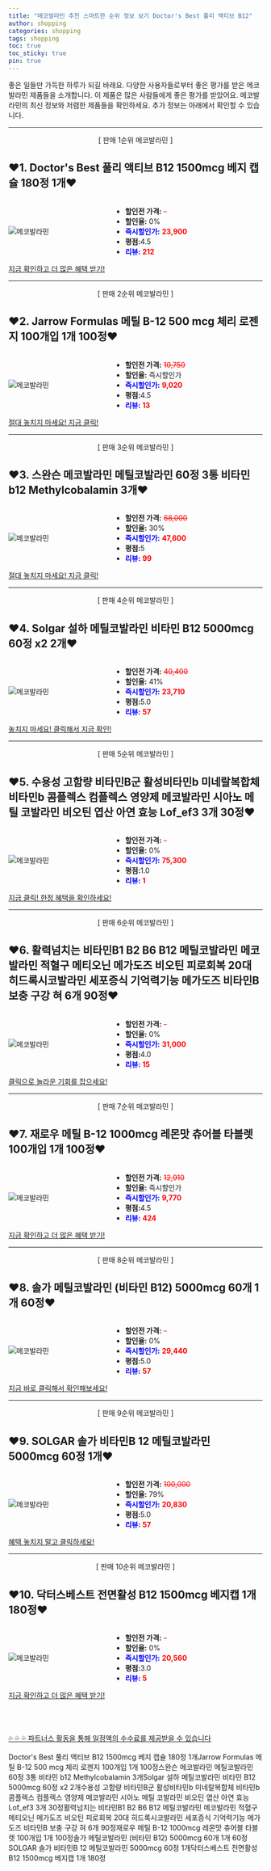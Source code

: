 ```yaml
---
title: "메코발라민 추천 스마트한 순위 정보 보기 Doctor's Best 풀리 액티브 B12"
author: shopping
categories: shopping
tags: shopping
toc: true
toc_sticky: true
pin: true
---
```

좋은 일들만 가득한 하루가 되길 바래요. 다양한 사용자들로부터 좋은 평가를 받은 메코발라민 제품들을 소개합니다. 이 제품은 많은 사람들에게 좋은 평가를 받았어요. 메코발라민의 최신 정보와 저렴한 제품들을 확인하세요. 추가 정보는 아래에서 확인할 수 있습니다.

---
<p class="toplist" style="margin: 0 auto; display: block; width: fit-content;">[ 판매 1순위 메코발라민 ]</p>

<h2><strong>❤️1. Doctor's Best 풀리 액티브 B12 1500mcg 베지 캡슐 180정 1개❤️</strong></h2>

<div style="display: flex; align-items: center;">
    <div style="flex: 0.4;">
        <img src="https://thumbnail10.coupangcdn.com/thumbnails/remote/230x230ex/image/vendor_inventory/698a/ee689a5df8bd30d863450ff5e13396e2a81152d451eb3f2b2050f8cb1088.jpg" alt="메코발라민" style="max-width: 100%;">
    </div>
    <div style="flex: 0.6; margin-left: 10px;">
        <ul>
            <li><strong>할인전 가격:</strong> <del style="color: red;">-</del></li>
            <li><strong>할인율:</strong> 0%</li>
            <li><span style='color:blue'><strong>즉시할인가:</strong></span> <span style='color:red'><strong>23,900</strong></span></li>
            <li><strong>평점:</strong>4.5</li>
            <li><span style='color:blue'><strong>리뷰:</strong></span> <span style='color:red'><strong>212</strong></span></li>
        </ul>
    </div>
</div>
<div class="center">
    <a href="https://selin100587.github.io?lptag=AF9450613&subid=githubio&pageKey=57752206&traceid=V0-153&itemId=10054431718&vendorItemId=88536959539" class="myButton">
        지금 확인하고 더 많은 혜택 받기!
    </a>
</div>


---
<p class="toplist" style="margin: 0 auto; display: block; width: fit-content;">[ 판매 2순위 메코발라민 ]</p>

<h2><strong>❤️2. Jarrow Formulas 메틸 B-12 500 mcg 체리 로젠지 100개입 1개 100정❤️</strong></h2>

<div style="display: flex; align-items: center;">
    <div style="flex: 0.4;">
        <img src="https://thumbnail8.coupangcdn.com/thumbnails/remote/230x230ex/image/vendor_inventory/5aff/58cdf560e8b43c1d83811c47a33c6a44a72f95a89025de7ad0b93a6635e3.jpeg" alt="메코발라민" style="max-width: 100%;">
    </div>
    <div style="flex: 0.6; margin-left: 10px;">
        <ul>
            <li><strong>할인전 가격:</strong> <del style="color: red;">10,750</del></li>
            <li><strong>할인율:</strong> 즉시할인가</li>
            <li><span style='color:blue'><strong>즉시할인가:</strong></span> <span style='color:red'><strong>9,020</strong></span></li>
            <li><strong>평점:</strong>4.5</li>
            <li><span style='color:blue'><strong>리뷰:</strong></span> <span style='color:red'><strong>13</strong></span></li>
        </ul>
    </div>
</div>
<div class="center">
    <a href="https://selin100587.github.io?lptag=AF9450613&subid=githubio&pageKey=419932&traceid=V0-153&itemId=1102772&vendorItemId=3181093353" class="myButton">
        절대 놓치지 마세요! 지금 클릭!
    </a>
</div>


---
<p class="toplist" style="margin: 0 auto; display: block; width: fit-content;">[ 판매 3순위 메코발라민 ]</p>

<h2><strong>❤️3. 스완슨 메코발라민 메틸코발라민 60정 3통 비타민 b12 Methylcobalamin 3개❤️</strong></h2>

<div style="display: flex; align-items: center;">
    <div style="flex: 0.4;">
        <img src="https://thumbnail8.coupangcdn.com/thumbnails/remote/230x230ex/image/vendor_inventory/7414/194b44c119e1ee5d5b133fc8c2ae20273ee976b77e7af813df0c254eb78b.jpg" alt="메코발라민" style="max-width: 100%;">
    </div>
    <div style="flex: 0.6; margin-left: 10px;">
        <ul>
            <li><strong>할인전 가격:</strong> <del style="color: red;">68,000</del></li>
            <li><strong>할인율:</strong> 30%</li>
            <li><span style='color:blue'><strong>즉시할인가:</strong></span> <span style='color:red'><strong>47,600</strong></span></li>
            <li><strong>평점:</strong>5</li>
            <li><span style='color:blue'><strong>리뷰:</strong></span> <span style='color:red'><strong>99</strong></span></li>
        </ul>
    </div>
</div>
<div class="center">
    <a href="https://selin100587.github.io?lptag=AF9450613&subid=githubio&pageKey=7931213681&traceid=V0-153&itemId=20651430864&vendorItemId=87724455368" class="myButton">
        절대 놓치지 마세요! 지금 클릭!
    </a>
</div>


---
<p class="toplist" style="margin: 0 auto; display: block; width: fit-content;">[ 판매 4순위 메코발라민 ]</p>

<h2><strong>❤️4. Solgar 설하 메틸코발라민 비타민 B12 5000mcg 60정 x2 2개❤️</strong></h2>

<div style="display: flex; align-items: center;">
    <div style="flex: 0.4;">
        <img src="https://thumbnail6.coupangcdn.com/thumbnails/remote/230x230ex/image/vendor_inventory/6212/34aaa600371dc540c730c505806d7b6b5f44b867965e4d933624ab457678.png" alt="메코발라민" style="max-width: 100%;">
    </div>
    <div style="flex: 0.6; margin-left: 10px;">
        <ul>
            <li><strong>할인전 가격:</strong> <del style="color: red;">40,400</del></li>
            <li><strong>할인율:</strong> 41%</li>
            <li><span style='color:blue'><strong>즉시할인가:</strong></span> <span style='color:red'><strong>23,710</strong></span></li>
            <li><strong>평점:</strong>5.0</li>
            <li><span style='color:blue'><strong>리뷰:</strong></span> <span style='color:red'><strong>57</strong></span></li>
        </ul>
    </div>
</div>
<div class="center">
    <a href="https://selin100587.github.io?lptag=AF9450613&subid=githubio&pageKey=6011387643&traceid=V0-153&itemId=5227086645&vendorItemId=72935810608" class="myButton">
        놓치지 마세요! 클릭해서 지금 확인!
    </a>
</div>


---
<p class="toplist" style="margin: 0 auto; display: block; width: fit-content;">[ 판매 5순위 메코발라민 ]</p>

<h2><strong>❤️5. 수용성 고함량 비타민B군 활성비타민b 미네랄복합체 비타민b 콤플렉스 컴플렉스 영양제 메코발라민 시아노 메틸 코발라민 비오틴 엽산 아연 효능 Lof_ef3 3개 30정❤️</strong></h2>

<div style="display: flex; align-items: center;">
    <div style="flex: 0.4;">
        <img src="https://thumbnail9.coupangcdn.com/thumbnails/remote/230x230ex/image/vendor_inventory/b7ce/aab54f10db8fed9392fcfde9c37a392565db093ce59d1ce10190a5dcfb6d.jpg" alt="메코발라민" style="max-width: 100%;">
    </div>
    <div style="flex: 0.6; margin-left: 10px;">
        <ul>
            <li><strong>할인전 가격:</strong> <del style="color: red;">-</del></li>
            <li><strong>할인율:</strong> 0%</li>
            <li><span style='color:blue'><strong>즉시할인가:</strong></span> <span style='color:red'><strong>75,300</strong></span></li>
            <li><strong>평점:</strong>1.0</li>
            <li><span style='color:blue'><strong>리뷰:</strong></span> <span style='color:red'><strong>1</strong></span></li>
        </ul>
    </div>
</div>
<div class="center">
    <a href="https://selin100587.github.io?lptag=AF9450613&subid=githubio&pageKey=7406604907&traceid=V0-153&itemId=19180973128&vendorItemId=86298820867" class="myButton">
        지금 클릭! 한정 혜택을 확인하세요!
    </a>
</div>


---
<p class="toplist" style="margin: 0 auto; display: block; width: fit-content;">[ 판매 6순위 메코발라민 ]</p>

<h2><strong>❤️6. 활력넘치는 비타민B1 B2 B6 B12 메틸코발라민 메코발라민 적혈구 메티오닌 메가도즈 비오틴 피로회복 20대 히드록시코발라민 세포증식 기억력기능 메가도즈 비타민B 보충 구강 혀 6개 90정❤️</strong></h2>

<div style="display: flex; align-items: center;">
    <div style="flex: 0.4;">
        <img src="https://thumbnail7.coupangcdn.com/thumbnails/remote/230x230ex/image/vendor_inventory/a44c/83e0ce76d0c9fe8ff6109f42d76bca4d45199b92fcf06b18cea8104de436.jpg" alt="메코발라민" style="max-width: 100%;">
    </div>
    <div style="flex: 0.6; margin-left: 10px;">
        <ul>
            <li><strong>할인전 가격:</strong> <del style="color: red;">-</del></li>
            <li><strong>할인율:</strong> 0%</li>
            <li><span style='color:blue'><strong>즉시할인가:</strong></span> <span style='color:red'><strong>31,000</strong></span></li>
            <li><strong>평점:</strong>4.0</li>
            <li><span style='color:blue'><strong>리뷰:</strong></span> <span style='color:red'><strong>15</strong></span></li>
        </ul>
    </div>
</div>
<div class="center">
    <a href="https://selin100587.github.io?lptag=AF9450613&subid=githubio&pageKey=6695913743&traceid=V0-153&itemId=15540296542&vendorItemId=82759474391" class="myButton">
        클릭으로 놀라운 기회를 잡으세요!
    </a>
</div>


---
<p class="toplist" style="margin: 0 auto; display: block; width: fit-content;">[ 판매 7순위 메코발라민 ]</p>

<h2><strong>❤️7. 재로우 메틸 B-12 1000mcg 레몬맛 츄어블 타블렛 100개입 1개 100정❤️</strong></h2>

<div style="display: flex; align-items: center;">
    <div style="flex: 0.4;">
        <img src="https://thumbnail7.coupangcdn.com/thumbnails/remote/230x230ex/image/vendor_inventory/5761/37c9753480ee3aeb77f1f762797c84b45e390df22334a82566ef224ae85d.jpeg" alt="메코발라민" style="max-width: 100%;">
    </div>
    <div style="flex: 0.6; margin-left: 10px;">
        <ul>
            <li><strong>할인전 가격:</strong> <del style="color: red;">12,910</del></li>
            <li><strong>할인율:</strong> 즉시할인가</li>
            <li><span style='color:blue'><strong>즉시할인가:</strong></span> <span style='color:red'><strong>9,770</strong></span></li>
            <li><strong>평점:</strong>4.5</li>
            <li><span style='color:blue'><strong>리뷰:</strong></span> <span style='color:red'><strong>424</strong></span></li>
        </ul>
    </div>
</div>
<div class="center">
    <a href="https://selin100587.github.io?lptag=AF9450613&subid=githubio&pageKey=416228&traceid=V0-153&itemId=1087792&vendorItemId=3179536266" class="myButton">
        지금 확인하고 더 많은 혜택 받기!
    </a>
</div>


---
<p class="toplist" style="margin: 0 auto; display: block; width: fit-content;">[ 판매 8순위 메코발라민 ]</p>

<h2><strong>❤️8. 솔가 메틸코발라민 (비타민 B12) 5000mcg 60개 1개 60정❤️</strong></h2>

<div style="display: flex; align-items: center;">
    <div style="flex: 0.4;">
        <img src="https://thumbnail6.coupangcdn.com/thumbnails/remote/230x230ex/image/vendor_inventory/5550/32c5d883fd704c5718147496f3aff37197f63664190e427234d151eb1b92.png" alt="메코발라민" style="max-width: 100%;">
    </div>
    <div style="flex: 0.6; margin-left: 10px;">
        <ul>
            <li><strong>할인전 가격:</strong> <del style="color: red;">-</del></li>
            <li><strong>할인율:</strong> 0%</li>
            <li><span style='color:blue'><strong>즉시할인가:</strong></span> <span style='color:red'><strong>29,440</strong></span></li>
            <li><strong>평점:</strong>5.0</li>
            <li><span style='color:blue'><strong>리뷰:</strong></span> <span style='color:red'><strong>57</strong></span></li>
        </ul>
    </div>
</div>
<div class="center">
    <a href="https://selin100587.github.io?lptag=AF9450613&subid=githubio&pageKey=6011387643&traceid=V0-153&itemId=18228452905&vendorItemId=88000012982" class="myButton">
        지금 바로 클릭해서 확인해보세요!
    </a>
</div>


---
<p class="toplist" style="margin: 0 auto; display: block; width: fit-content;">[ 판매 9순위 메코발라민 ]</p>

<h2><strong>❤️9. SOLGAR 솔가 비타민B 12 메틸코발라민 5000mcg 60정 1개❤️</strong></h2>

<div style="display: flex; align-items: center;">
    <div style="flex: 0.4;">
        <img src="https://thumbnail9.coupangcdn.com/thumbnails/remote/230x230ex/image/vendor_inventory/d920/9ee6d20fa429024b3f27d437572ede1239edd5b23ba246424d0f3db116a8.jpg" alt="메코발라민" style="max-width: 100%;">
    </div>
    <div style="flex: 0.6; margin-left: 10px;">
        <ul>
            <li><strong>할인전 가격:</strong> <del style="color: red;">100,000</del></li>
            <li><strong>할인율:</strong> 79%</li>
            <li><span style='color:blue'><strong>즉시할인가:</strong></span> <span style='color:red'><strong>20,830</strong></span></li>
            <li><strong>평점:</strong>5.0</li>
            <li><span style='color:blue'><strong>리뷰:</strong></span> <span style='color:red'><strong>57</strong></span></li>
        </ul>
    </div>
</div>
<div class="center">
    <a href="https://selin100587.github.io?lptag=AF9450613&subid=githubio&pageKey=6011387643&traceid=V0-153&itemId=2665162513&vendorItemId=88309063044" class="myButton">
        혜택 놓치지 말고 클릭하세요!
    </a>
</div>


---
<p class="toplist" style="margin: 0 auto; display: block; width: fit-content;">[ 판매 10순위 메코발라민 ]</p>

<h2><strong>❤️10. 닥터스베스트 전면활성 B12 1500mcg 베지캡 1개 180정❤️</strong></h2>

<div style="display: flex; align-items: center;">
    <div style="flex: 0.4;">
        <img src="https://thumbnail10.coupangcdn.com/thumbnails/remote/230x230ex/image/vendor_inventory/6e8f/5ce906eda60858de6d13955868e1b829781e6c6ca242ff2f8581b9567ae0.jpg" alt="메코발라민" style="max-width: 100%;">
    </div>
    <div style="flex: 0.6; margin-left: 10px;">
        <ul>
            <li><strong>할인전 가격:</strong> <del style="color: red;">-</del></li>
            <li><strong>할인율:</strong> 0%</li>
            <li><span style='color:blue'><strong>즉시할인가:</strong></span> <span style='color:red'><strong>20,560</strong></span></li>
            <li><strong>평점:</strong>3.0</li>
            <li><span style='color:blue'><strong>리뷰:</strong></span> <span style='color:red'><strong>5</strong></span></li>
        </ul>
    </div>
</div>
<div class="center">
    <a href="https://selin100587.github.io?lptag=AF9450613&subid=githubio&pageKey=5823086806&traceid=V0-153&itemId=22745136104&vendorItemId=89780365507" class="myButton">
        지금 확인하고 더 많은 혜택 받기!
    </a>
</div>

<br><br><br>[💦 💦 💦 파트너스 활동을 통해 일정액의 수수료를 제공받을 수 있습니다](https://link.coupang.com/a/bcpT2c)<br><br>Doctor's Best 풀리 액티브 B12 1500mcg 베지 캡슐 180정 1개Jarrow Formulas 메틸 B-12 500 mcg 체리 로젠지 100개입 1개 100정스완슨 메코발라민 메틸코발라민 60정 3통 비타민 b12 Methylcobalamin 3개Solgar 설하 메틸코발라민 비타민 B12 5000mcg 60정 x2 2개수용성 고함량 비타민B군 활성비타민b 미네랄복합체 비타민b 콤플렉스 컴플렉스 영양제 메코발라민 시아노 메틸 코발라민 비오틴 엽산 아연 효능 Lof_ef3 3개 30정활력넘치는 비타민B1 B2 B6 B12 메틸코발라민 메코발라민 적혈구 메티오닌 메가도즈 비오틴 피로회복 20대 히드록시코발라민 세포증식 기억력기능 메가도즈 비타민B 보충 구강 혀 6개 90정재로우 메틸 B-12 1000mcg 레몬맛 츄어블 타블렛 100개입 1개 100정솔가 메틸코발라민 (비타민 B12) 5000mcg 60개 1개 60정SOLGAR 솔가 비타민B 12 메틸코발라민 5000mcg 60정 1개닥터스베스트 전면활성 B12 1500mcg 베지캡 1개 180정